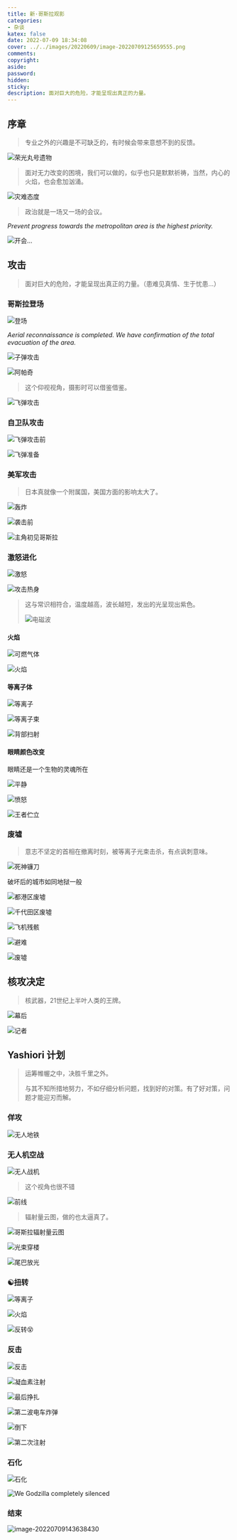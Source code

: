 ```yaml
---
title: 新·哥斯拉观影
categories:
- 杂谈
katex: false
date: 2022-07-09 18:34:08
cover: ../../images/20220609/image-20220709125659555.png
comments:
copyright:
aside:
password:
hidden: 
sticky:
description: 面对巨大的危险，才能呈现出真正的力量。
---
```


## 序章

> 专业之外的兴趣是不可缺乏的，有时候会带来意想不到的反馈。

![荣光丸号遗物](../../../../images/20220609/image-20220709115040285-16573386449901.png)

> 面对无力改变的困境，我们可以做的，似乎也只是默默祈祷，当然，内心的火焰，也会愈加汹涌。

![灾难态度](../../../../images/20220609/image-20220709122151397.png)

> 政治就是一场又一场的会议。

*Prevent progress towards the metropolitan area is the highest priority.*

![开会…](../../../../images/20220609/image-20220709124933994.png)

## 攻击

> 面对巨大的危险，才能呈现出真正的力量。（患难见真情、生于忧患…）

### 哥斯拉登场

![登场](../../../../images/20220609/image-20220709125314793.png)

*Aerial reconnaissance is completed. We have confirmation of the total evacuation of the area.*

![子弹攻击](../../../../images/20220609/image-20220709125555800.png)

![阿帕奇](../../../../images/20220609/image-20220709125634637.png)

> 这个仰视视角，摄影时可以借鉴借鉴。

![飞弹攻击](../../../../images/20220609/image-20220709125659555.png)

### 自卫队攻击

![飞弹攻击前](../../../../images/20220609/image-20220709125925232.png)

![飞弹准备](../../../../images/20220609/image-20220709125800074.png)

### 美军攻击

> 日本真就像一个附属国，美国方面的影响太大了。

![轰炸](../../../../images/20220609/image-20220709130811254.png)

![袭击前](../../../../images/20220609/image-20220709130725675.png)

![主角初见哥斯拉](../../../../images/20220609/image-20220709131014578.png)

### 激怒进化

![激怒](../../../../images/20220609/image-20220709131117990.png)

![攻击热身](../../../../images/20220609/image-20220709131150668.png)

> 这与常识相符合，温度越高，波长越短，发出的光呈现出紫色。
>
> ![电磁波](../../../../images/20220609/%E7%94%B5%E7%A3%81%E6%B3%A2)

#### 火焰

   ![可燃气体](../../../../images/20220609/image-20220709131512716.png)

   ![火焰](../../../../images/20220609/image-20220709131353212.png)

####  等离子体

   ![等离子](../../../../images/20220609/image-20220709131304912.png)

   ![等离子束](../../../../images/20220609/image-20220709131649884.png)

   ![背部扫射](../../../../images/20220609/image-20220709131809839.png)

#### 眼睛颜色改变

   眼睛还是一个生物的灵魂所在

   ![平静](../../../../images/20220609/image-20220709131556652.png)

   ![愤怒](../../../../images/20220609/image-20220709131536925.png)

![王者伫立](../../../../images/20220609/image-20220709132051572.png)

### 废墟

> 意志不坚定的首相在撤离时刻，被等离子光束击杀，有点讽刺意味。

![死神镰刀](../../../../images/20220609/image-20220709131912139.png)

破坏后的城市如同地狱一般

![都港区废墟](../../../../images/20220609/image-20220709131953317.png)

![千代田区废墟](../../../../images/20220609/image-20220709132006088.png)

![飞机残骸](../../../../images/20220609/image-20220709132213169.png)

![避难](../../../../images/20220609/image-20220709132031750.png)

![废墟](../../../../images/20220609/image-20220709132146591.png)

## 核攻决定

> 核武器，21世纪上半叶人类的王牌。

![幕后](../../../../images/20220609/image-20220709134026196.png)

![记者](../../../../images/20220609/image-20220709134246929.png)

## Yashiori 计划

> 运筹帷幄之中，决胜千里之外。
>
> 与其不知所措地努力，不如仔细分析问题，找到好的对策。有了好对策，问题才能迎刃而解。

### 佯攻

![无人地铁](../../../../images/20220609/image-20220709135631537.png)

### 无人机空战

![无人战机](../../../../images/20220609/image-20220709135807722.png)

> 这个视角也很不错

![前线](../../../../images/20220609/image-20220709135837833.png)

> 辐射量云图，做的也太逼真了。

![哥斯拉辐射量云图](../../../../images/20220609/image-20220709135936300.png)

![光束穿楼](../../../../images/20220609/image-20220709140027235.png)

![尾巴放光](../../../../images/20220609/image-20220709142403674.png)

### ☯️扭转

![等离子](../../../../images/20220609/image-20220709142540436.png)

![火焰](../../../../images/20220609/image-20220709142609081.png)

![反转😵](../../../../images/20220609/image-20220709142815425.png)

### 反击

![反击](../../../../images/20220609/image-20220709142919865.png)

![凝血素注射](../../../../images/20220609/image-20220709143021454.png)

![最后挣扎](../../../../images/20220609/image-20220709143101606.png)

![第二波电车炸弹](../../../../images/20220609/image-20220709143202171.png)


![倒下](../../../../images/20220609/image-20220709143229915.png)

![第二次注射](../../../../images/20220609/image-20220709143327963.png)

### 石化

![石化](../../../../images/20220609/image-20220709143520909.png)

![We Godzilla completely silenced](../../../../images/20220609/image-20220709143543703.png)

### 结束

![image-20220709143638430](../../../../images/20220609/image-20220709143638430.png)
